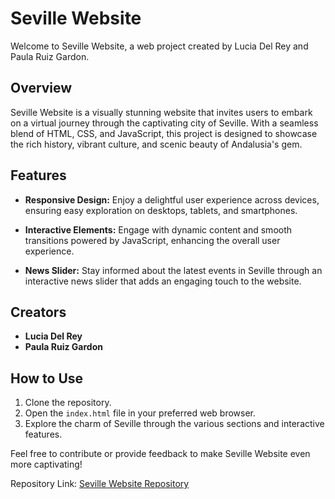 # Seville Website

Welcome to Seville Website, a web project created by Lucia Del Rey and Paula Ruiz Gardon.

## Overview

Seville Website is a visually stunning website that invites users to embark on a virtual journey through the captivating city of Seville. With a seamless blend of HTML, CSS, and JavaScript, this project is designed to showcase the rich history, vibrant culture, and scenic beauty of Andalusia's gem.

## Features

- **Responsive Design:** Enjoy a delightful user experience across devices, ensuring easy exploration on desktops, tablets, and smartphones.
- **Interactive Elements:** Engage with dynamic content and smooth transitions powered by JavaScript, enhancing the overall user experience.

- **News Slider:** Stay informed about the latest events in Seville through an interactive news slider that adds an engaging touch to the website.

## Creators

- **Lucia Del Rey**
- **Paula Ruiz Gardon**

## How to Use

1. Clone the repository.
2. Open the `index.html` file in your preferred web browser.
3. Explore the charm of Seville through the various sections and interactive features.

Feel free to contribute or provide feedback to make Seville Website even more captivating!

Repository Link: [Seville Website Repository](https://github.com/pauruigar6/WebDesign.git)

